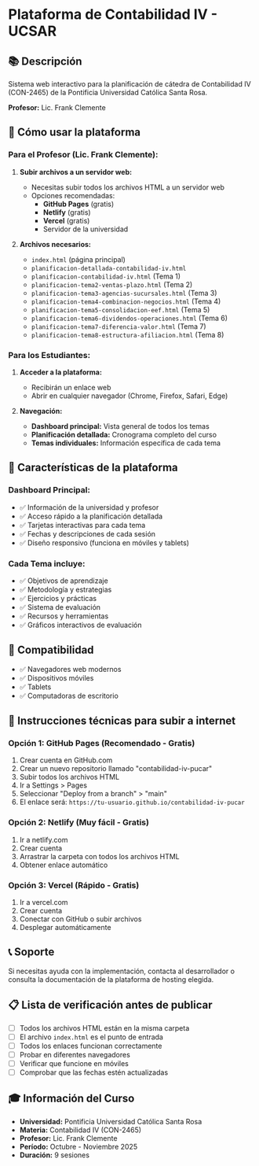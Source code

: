 # Plataforma de Contabilidad IV - UCSAR

## 📚 Descripción
Sistema web interactivo para la planificación de cátedra de Contabilidad IV (CON-2465) de la Pontificia Universidad Católica Santa Rosa.

**Profesor:** Lic. Frank Clemente

## 🚀 Cómo usar la plataforma

### Para el Profesor (Lic. Frank Clemente):

1. **Subir archivos a un servidor web:**
   - Necesitas subir todos los archivos HTML a un servidor web
   - Opciones recomendadas:
     - **GitHub Pages** (gratis)
     - **Netlify** (gratis)
     - **Vercel** (gratis)
     - Servidor de la universidad

2. **Archivos necesarios:**
   - `index.html` (página principal)
   - `planificacion-detallada-contabilidad-iv.html`
   - `planificacion-contabilidad-iv.html` (Tema 1)
   - `planificacion-tema2-ventas-plazo.html` (Tema 2)
   - `planificacion-tema3-agencias-sucursales.html` (Tema 3)
   - `planificacion-tema4-combinacion-negocios.html` (Tema 4)
   - `planificacion-tema5-consolidacion-eef.html` (Tema 5)
   - `planificacion-tema6-dividendos-operaciones.html` (Tema 6)
   - `planificacion-tema7-diferencia-valor.html` (Tema 7)
   - `planificacion-tema8-estructura-afiliacion.html` (Tema 8)

### Para los Estudiantes:

1. **Acceder a la plataforma:**
   - Recibirán un enlace web
   - Abrir en cualquier navegador (Chrome, Firefox, Safari, Edge)

2. **Navegación:**
   - **Dashboard principal:** Vista general de todos los temas
   - **Planificación detallada:** Cronograma completo del curso
   - **Temas individuales:** Información específica de cada tema

## 🎯 Características de la plataforma

### Dashboard Principal:
- ✅ Información de la universidad y profesor
- ✅ Acceso rápido a la planificación detallada
- ✅ Tarjetas interactivas para cada tema
- ✅ Fechas y descripciones de cada sesión
- ✅ Diseño responsivo (funciona en móviles y tablets)

### Cada Tema incluye:
- ✅ Objetivos de aprendizaje
- ✅ Metodología y estrategias
- ✅ Ejercicios y prácticas
- ✅ Sistema de evaluación
- ✅ Recursos y herramientas
- ✅ Gráficos interactivos de evaluación

## 📱 Compatibilidad
- ✅ Navegadores web modernos
- ✅ Dispositivos móviles
- ✅ Tablets
- ✅ Computadoras de escritorio

## 🔧 Instrucciones técnicas para subir a internet

### Opción 1: GitHub Pages (Recomendado - Gratis)

1. Crear cuenta en GitHub.com
2. Crear un nuevo repositorio llamado "contabilidad-iv-pucar"
3. Subir todos los archivos HTML
4. Ir a Settings > Pages
5. Seleccionar "Deploy from a branch" > "main"
6. El enlace será: `https://tu-usuario.github.io/contabilidad-iv-pucar`

### Opción 2: Netlify (Muy fácil - Gratis)

1. Ir a netlify.com
2. Crear cuenta
3. Arrastrar la carpeta con todos los archivos HTML
4. Obtener enlace automático

### Opción 3: Vercel (Rápido - Gratis)

1. Ir a vercel.com
2. Crear cuenta
3. Conectar con GitHub o subir archivos
4. Desplegar automáticamente

## 📞 Soporte
Si necesitas ayuda con la implementación, contacta al desarrollador o consulta la documentación de la plataforma de hosting elegida.

## 📋 Lista de verificación antes de publicar

- [ ] Todos los archivos HTML están en la misma carpeta
- [ ] El archivo `index.html` es el punto de entrada
- [ ] Todos los enlaces funcionan correctamente
- [ ] Probar en diferentes navegadores
- [ ] Verificar que funcione en móviles
- [ ] Comprobar que las fechas estén actualizadas

## 🎓 Información del Curso
- **Universidad:** Pontificia Universidad Católica Santa Rosa
- **Materia:** Contabilidad IV (CON-2465)
- **Profesor:** Lic. Frank Clemente
- **Período:** Octubre - Noviembre 2025
- **Duración:** 9 sesiones


